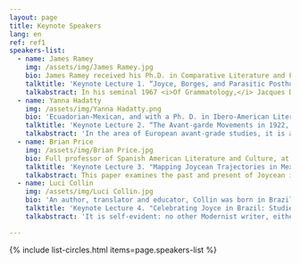 ```yaml
---
layout: page
title: Keynote Speakers
lang: en
ref: ref1
speakers-list:
  - name: James Ramey
    img: /assets/img/James Ramey.jpg
    bio: James Ramey received his Ph.D. in Comparative Literature and Film Studies from the University of California, Berkeley, in 2007. He is Full Professor in the Humanities Department at the Metropolitan Autonomous University, Cuajimalpa Campus (UAM-C), in Mexico City. He heads up the Master’s and Doctoral program “Literature and Film” for the UAM-C and is the campus coordinator of the Writing Across the Curriculum program. He has been a member of Mexico´s National System of Researchers (SNI) since 2010 and is chair of the Research Group "Expression and Representation", as well as of the international film studies network "Red de Cuerpos Académicos que investigan sobre Cine (Red CACINE)". He has published more than fifteen refereed book chapters and articles in journals including <em>Comparative Literature</em>, <em>James Joyce Quarterly</em>, <em>Comparative Literature Studies</em>, <em>The Latin Americanist</em>, <em>Nabokov Online Journal</em>, <em>College Literature</em>, <em>Bulletin of Spanish Studies</em>, and <em>Studies in Spanish and Latin American Cinemas</em>. His most recent co-edited volumes are <em>México imaginado&#58; Nuevos enfoques sobre el cine (trans)nacional</em> (CONACULTA-UAM, 2011) and <em>Mexican Transnational Cinema and Literature</em> (Peter Lang, 2017). In 2004 he received the A. Owen Aldridge Prize for an essay on Vladimir Nabokov´s <em>Pale Fire</em> from the American Comparative Literature Association. In 2014 he founded the Center for Writing and Argumentation of the UAM-C, the first writing center at a public university in Mexico. In 2016 he became coordinating editor of the Peter Lang book series, "Transamerican Film and Literature". He is currently writing a book called <em>Micro-Modernism&#58; Parasitic Textuality and Posthumanism</em>, a study of intertextuality conceived as a form of parasitism in works by James Joyce, Jorge Luis Borges, Vladimir Nabokov and Luis Buñuel. He was a member of the Organizing Committee of "Joyce Without Borders", the 2019 North American James Joyce Symposium, held in Mexico City in June, 2019.
    talktitle: 'Keynote Lecture 1. “Joyce, Borges, and Parasitic Posthumanism”'
    talkabstract: In his seminal 1967 <i>Of Grammatology,</i> Jacques Derrida defines his major figure of the "supplement" as a parasitic form of thinking&#58; "the supplement is nothing, it has no proper energy, no spontaneous movement. It is a parasitic organism, an imagination or representation which determines and orients the force of desire." He suggests that Jean-Jacques Rousseau thinks of writing as a “simple ‘supplement to the spoken word’”, and makes his radical claim&#58; “Either writing was never a simple ‘supplement’, or it is urgently necessary to construct a new logic of the ‘supplement’. It is this logic that will guide us further in reading Rousseau”. In Derrida’s later landmark essay, “Signature, Event, Context”, this figure of speech returns in revised form as the West’s “logic of the parasite”. Derrida argues that the West has evolved a false logic that situates writing as supplemental or secondary to speaking, and proceeds to attack this logocentrism as the core of what he calls the West’s misguided “metaphysics of presence”. This critique of the parasitic logic of Western metaphysics in Derrida’s thought is central to later articulations of posthumanist thinking, including those of Michel Serres, Niklas Luhmann, and Cary Wolfe. Indeed, it may not be unfitting to describe this branch of the field as “parasitic posthumanism”. <br><br> What I claim in this paper is that James Joyce and Jorge Luis Borges share a remarkable preoccupation with the metaphysics of parasitism in art and thought, and that this preoccupation is a kind of precursor to parasitic posthumanism. As I have argued elsewhere, Joyce explores the figure of the parasite in a variety of ways&#58; in the human forms of spongers and thieves; in the nonhuman forms of lice and syphilis; and in the metaphysical forms of intertextuality and metempsychosis. Although many valuable comparative studies of Joyce and Borges have been published, this paper will analyze for the first time the posthumanist implications of Borges’s biological conception of literary history as a “living labyrinth” and of literary immortality as a parasitic entity that “fastens upon souls like a root”—and the usefulness of these notions for understanding Borges’ metaphysics of parasitism in relation to Joyce’s.
  - name: Yanna Hadatty
    img: /assets/img/Yanna Hadatty.png
    bio: 'Ecuadorian-Mexican, and with a Ph. D. in Ibero-American Literature, Hadatty is full researcher at UNAM’s Institute of Philological Research since 2003. She has taught at Claustro de Sor Juana University, at Autonomous Metropolitan University-Xochimilco (UAM), and at the Technological Institute of Monterrey (ITESM). Her published works include <i>Autofagia y narración: estrategias de representación en la narrativa iberoamericana de vanguardia</i> (Madrid, Vervuert-Iberoamericana, 2003), <i>La ciudad paroxista. Prosa mexicana de vanguardia</i> (Mexico, UNAM, 2009) and <i>Prensa y literatura para la Revolución. La Novela Semanal de </i>El Universal Ilustrado (Mexico, UNAM/El Universal, 2016). She is co-editor of the recently published volume <i>Historia de las literaturas en México, 1900-1940</i>, first volume: Twentieth century, titled <i>La revolución Intelectual de la Revolución mexicana</i> (Mexico, UNAM, 2019).<br><br> Along with Dr. María Andrea Giovine, she is a founding member and coordinator of ESPIRAL, a permanent research seminar about Latin American magazines, jointly run by UNAM’s Institute of Philological Research.<br><br> Her research fellowships and internships have taken her to Antigua, Guayaquil, Quito, Austin, Los Angeles, Berlin, and Paris. Between 2013 and 2014, she was a guest researcher with the project “Letras y utopía: estética y representación de la Revolución mexicana y la República española en la literatura del Ecuador en los años ’30” at the San Francisco University of Quito.<br><br> She currently heads two research projects: individually, the compilation of the personal writings of the Guatemalan-Mexican writer Arqueles Vela; and collaboratively, the project "Las culturas de la prensa en México (1880-1930)", which she co-heads alongside Dr. Viviane Mahieux from UC-Irvine, with the participation of scholars from 15 Mexican and North American universities, and with the support of a UC-Mexus Conacyt Fellowship, 2017-2020.<br><br> She has been a keynote speaker at the Michoacan University of San Nicolás de Hidalgo, the Andes University Simón Bolivar in Quito, San Francisco University of Quito, the Center for Latin American Studies CIESPAL, the National Major of San Marcos, Lima, and the Sorbonne Nouvelle University Paris. Since 2000, she has centred most of her research on Latin American avant-garde movements, and has published numerous articles about these movements in Mexico, Ecuador, Peru, Cuba, Argentina, Spain and Brazil. She is a member of the National Researchers’ System (SNI) in Mexico, and of the International Association of Ecuadorian Studies.'
    talktitle: 'Keynote Lecture 2. “The Avant-garde Movements in 1922, <i>annus mirabilis</i> in Latin America and Europe”'
    talkabstract: 'In the area of European avant-grade studies, it is a commonplace to consider 1922 as an <i>annus mirabilis</i>—within just one year there appeared works such as Virginia Woolf’s <i>Mrs. Dalloway</i>, James Joyce’s <i>Ulysses</i>, T. S. Eliot’s <i>The Waste Land, </i>and Rainer Maria Rilke’s <i>Duino Elegies</i>, as well as an installment of Marcel Proust’s <i>In Search of Lost Time</i>.<br><br>In our experience, it is far less common to see literary historiography taking the same stance on that “year of miracles” or “of marvels” in terms of the Latin American avant-garde. This is because these movements have been read and valued as epiphonemic— anachronistic traces or belated adaptations of Europeanisms. It is impossible, however, to ignore the simultaneous publication of literary works that mark a rupture, such as <i>Trilce</i>, by Peruvian author César Vallejo; <i>20 poemas para ser leídos en el tranvía</i>, by Oliverio Girondo, first published in France and <i>La señorita etcétera</i>, by the Guatemalan-Mexican Arqueles Vela; as well as lesser-known works like <i>Andamios interiores: poemas radiográficos</i>, by Manuel Maples Arce and <i>El soldado desconocido</i>, by Nicaraguan writer Salomón de la Selva. We should also remember that the origins of the trend known as <i>estridentism</i> dates back to the same period, with its manifestos/murals no.1, 2 and 3 (from December 31,1921 to February and July 1922) and how it was in this year that the Week of Modern Art took place in Brazil. This lecture will value the encompassment of temporalities of these movements in Europe and Latin America and will comment on the general characteristics of the local works published in that year.'
  - name: Brian Price
    img: /assets/img/Brian Price.jpg
    bio: Full professor of Spanish American Literature and Culture, at Brigham Young University. He is author of the book <i>Cult of Defeat in Mexico’s Historical Fiction&#58;  Failure, Trauma, and Loss</i>. New York&#58;  Palgrave Macmillan, 2012; editor of <i>Asaltos a la historia&#58; reimaginando la ficción histórica hispanoamericana</i>. Mexico&#58;  Ediciones Eón, 2014; and co-editor of <i>TransLatin Joyce&#58; Global Transmissions in Ibero-American Literature</i>. Eds. Brian L. Price, César A. Salgado, and John Pedro Schwartz. New York&#58;  Palgrave Macmillan, 2014; and <i>The Lost Cinema of Mexico&#58; Reading 1960s-80s Mexican Cinema Against the Grain</i>. Eds. Olivia Consentino and Brian Price. Gainesville, FL&#58; University of Florida Press, 2021.<br><br> Most of his teaching and research revolves around Spanish American culture and literature, with an emphasis on contemporary Mexican literature, film, music, and food. He has taught seminars on countercultural music and literature, the historical novel, commercial cinema, and comparative literature. He is currently writing a book on rock and roll and literature in Mexico, under the provisional title&#58; <i>¡Viva Rockotitlán!&#58; Rock Literature in Mexico (1960-2010)</i>.
    talktitle: 'Keynote Lecture 3. "Mapping Joycean Trajectories in Mexico"'
    talkabstract: This paper examines the past and present of Joycean influence on Mexican writers by establishing the routes by which the Irishman's work arrives in country, discussing how Joyce <i>qua cipher</i> of literary modernity becomes a central element of cosmopolitan literary production, and identifying several literary trajectories that creatively engage with Joyce in recent publications.
  - name: Luci Collin
    img: /assets/img/Luci Collin.jpg
    bio: 'An author, translator and educator, Collin was born in Brazil in 1964. She earned a BA in Piano/Performance (EMBAP, 1985), a degree in Portuguese and English Languages (UFPR, 1989), and a BA in Classical Percussion (EMBAP, 1990). She holds a Master’s Degree in English Literature (UFPR, 2003), a Ph. D. in Linguistics and English Literature (USP, 2003) and two Postdoctoral Degrees (USP 2010/2017) in Irish Literature<br><br> As a creative writer, she has published over twenty books: <i>Rosa que está</i> (2020), <i>Fascinação</i> (2019), and <i>A peça intocada</i> (2017) are among her latest. Her works have been included in national and international anthologies (in the USA, Germany, France, Mexico, Uruguay, Argentina, and Peru) and she has been awarded several literary prizes, such as the Prêmio Jabuti/ Poesia, in 2016. She is a retired professor from the Federal University of Paraná (UFPR), and currently conducts research on the work of Irish poet Mary O’Donnell at the W.B. Yeats Chair of Irish Studies, University of São Paulo.<br><br>A selection of Luci Collin’s poems, in Spanish, is available <a href="https://www.vallejoandcompany.com/12-1-poemas-de-luci-collin/">here.</a>'
    talktitle: 'Keynote Lecture 4. "Celebrating Joyce in Brazil: Studies, Translations, Critical Reception"'
    talkabstract: 'It is self-evident: no other Modernist writer, either in English or in any other language, has attracted greater attention, and more intensely, than James Joyce has. And Brazilian audiences certainly have not been impervious to the great emotion and excitement that the Irish author generally arouses in readers. In general terms, this talk intends to comment and illustrate how Joyce’s literary works—as well as celebrations like Bloomsday of Mollysday— are increasingly being promoted by a number of Joycean institutions (such as the ABEI – the Brazilian Association of Irish Studies and the W. B. Yeats Chair of Irish Studies at USP) in order to discuss and celebrate Joyce’s legacy in Brazil.'

---
```


{% include list-circles.html items=page.speakers-list %}
